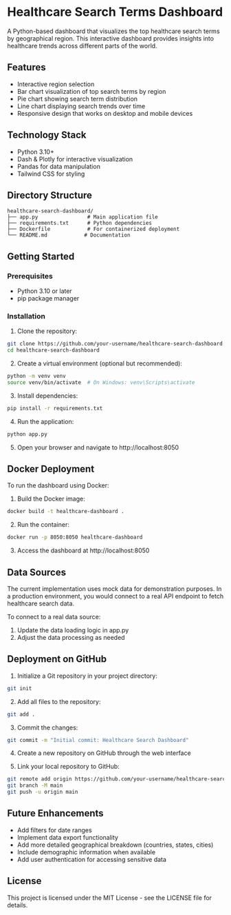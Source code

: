 # Healthcare Search Terms Dashboard

A Python-based dashboard that visualizes the top healthcare search terms by geographical region. This interactive dashboard provides insights into healthcare trends across different parts of the world.

## Features

- Interactive region selection
- Bar chart visualization of top search terms by region
- Pie chart showing search term distribution
- Line chart displaying search trends over time
- Responsive design that works on desktop and mobile devices

## Technology Stack

- Python 3.10+
- Dash & Plotly for interactive visualization
- Pandas for data manipulation
- Tailwind CSS for styling

## Directory Structure

```
healthcare-search-dashboard/
├── app.py                # Main application file
├── requirements.txt      # Python dependencies
├── Dockerfile            # For containerized deployment
└── README.md            # Documentation
```

## Getting Started

### Prerequisites

- Python 3.10 or later
- pip package manager

### Installation

1. Clone the repository:
```bash
git clone https://github.com/your-username/healthcare-search-dashboard.git
cd healthcare-search-dashboard
```

2. Create a virtual environment (optional but recommended):
```bash
python -m venv venv
source venv/bin/activate  # On Windows: venv\Scripts\activate
```

3. Install dependencies:
```bash
pip install -r requirements.txt
```

4. Run the application:
```bash
python app.py
```

5. Open your browser and navigate to http://localhost:8050

## Docker Deployment

To run the dashboard using Docker:

1. Build the Docker image:
```bash
docker build -t healthcare-dashboard .
```

2. Run the container:
```bash
docker run -p 8050:8050 healthcare-dashboard
```

3. Access the dashboard at http://localhost:8050

## Data Sources

The current implementation uses mock data for demonstration purposes. In a production environment, you would connect to a real API endpoint to fetch healthcare search data.

To connect to a real data source:
1. Update the data loading logic in app.py
2. Adjust the data processing as needed

## Deployment on GitHub

1. Initialize a Git repository in your project directory:
```bash
git init
```

2. Add all files to the repository:
```bash
git add .
```

3. Commit the changes:
```bash
git commit -m "Initial commit: Healthcare Search Dashboard"
```

4. Create a new repository on GitHub through the web interface

5. Link your local repository to GitHub:
```bash
git remote add origin https://github.com/your-username/healthcare-search-dashboard.git
git branch -M main
git push -u origin main
```

## Future Enhancements

- Add filters for date ranges
- Implement data export functionality
- Add more detailed geographical breakdown (countries, states, cities)
- Include demographic information when available
- Add user authentication for accessing sensitive data

## License

This project is licensed under the MIT License - see the LICENSE file for details.
